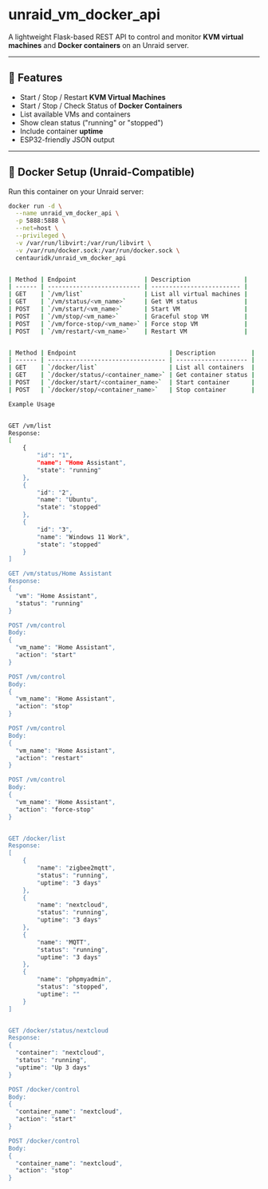 # unraid_vm_docker_api

A lightweight Flask-based REST API to control and monitor **KVM virtual machines** and **Docker containers** on an Unraid server.



---

## 🔧 Features

- Start / Stop / Restart **KVM Virtual Machines**
- Start / Stop / Check Status of **Docker Containers**
- List available VMs and containers
- Show clean status ("running" or "stopped")
- Include container **uptime**
- ESP32-friendly JSON output

---

## 🐳 Docker Setup (Unraid-Compatible)

Run this container on your Unraid server:

```bash
docker run -d \
  --name unraid_vm_docker_api \
  -p 5888:5888 \
  --net=host \
  --privileged \
  -v /var/run/libvirt:/var/run/libvirt \
  -v /var/run/docker.sock:/var/run/docker.sock \
  centauridk/unraid_vm_docker_api


| Method | Endpoint                   | Description               |
| ------ | -------------------------- | ------------------------- |
| GET    | `/vm/list`                 | List all virtual machines |
| GET    | `/vm/status/<vm_name>`     | Get VM status             |
| POST   | `/vm/start/<vm_name>`      | Start VM                  |
| POST   | `/vm/stop/<vm_name>`       | Graceful stop VM          |
| POST   | `/vm/force-stop/<vm_name>` | Force stop VM             |
| POST   | `/vm/restart/<vm_name>`    | Restart VM                |


| Method | Endpoint                          | Description          |
| ------ | --------------------------------- | -------------------- |
| GET    | `/docker/list`                    | List all containers  |
| GET    | `/docker/status/<container_name>` | Get container status |
| POST   | `/docker/start/<container_name>`  | Start container      |
| POST   | `/docker/stop/<container_name>`   | Stop container       |

Example Usage


GET /vm/list
Response:
[   
    {
        "id": "1",
        "name": "Home Assistant",
        "state": "running"
    },    
    {
        "id": "2",
        "name": "Ubuntu",
        "state": "stopped"
    },   
    {
        "id": "3",
        "name": "Windows 11 Work",
        "state": "stopped"
    } 
]

GET /vm/status/Home Assistant
Response:
{
  "vm": "Home Assistant",
  "status": "running"
}

POST /vm/control
Body:
{
  "vm_name": "Home Assistant",
  "action": "start"
}

POST /vm/control
Body:
{
  "vm_name": "Home Assistant",
  "action": "stop"
}

POST /vm/control
Body:
{
  "vm_name": "Home Assistant",
  "action": "restart"
}

POST /vm/control
Body:
{
  "vm_name": "Home Assistant",
  "action": "force-stop"
}


GET /docker/list
Response:
[     
    {
        "name": "zigbee2mqtt",
        "status": "running",
        "uptime": "3 days"
    },
    {
        "name": "nextcloud",
        "status": "running",
        "uptime": "3 days"
    },    
    {
        "name": "MQTT",
        "status": "running",
        "uptime": "3 days"
    },
	{
        "name": "phpmyadmin",
        "status": "stopped",
        "uptime": ""
    }  
]


GET /docker/status/nextcloud
Response:
{
  "container": "nextcloud",
  "status": "running",
  "uptime": "Up 3 days"
}

POST /docker/control
Body:
{
  "container_name": "nextcloud",
  "action": "start"
}

POST /docker/control
Body:
{
  "container_name": "nextcloud",
  "action": "stop"
}
